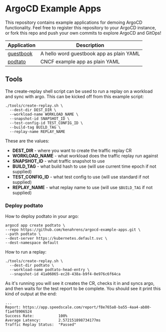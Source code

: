 # ArgoCD Example Apps

This repository contains example applications for demoing ArgoCD functionality. Feel free
to register this repository to your ArgoCD instance, or fork this repo and push your own commits
to explore ArgoCD and GitOps!

| Application | Description |
|-------------|-------------|
| [guestbook](guestbook/) | A hello word guestbook app as plain YAML |
| [podtato](podtato/) | CNCF example app as plain YAML |

## Tools

The create-replay shell script can be used to run a replay on a workload and sync with argo. This can be kicked off from this example script:

```
./tools/create-replay.sh \
  --dest-dir DEST_DIR \
  --workload-name WORKLOAD_NAME \
  --snapshot-id SNAPSHOT_ID \
  --test-config-id TEST_CONFIG_ID \
  --build-tag BUILD_TAG \
  --replay-name REPLAY_NAME
```

These are the values:
* **DEST_DIR** - where you want to create the traffic replay CR
* **WORKLOAD_NAME** - what workload does the traffic replay run against
* **SNAPSHOT_ID** - what traffic snapshot to use
* **BUILD_TAG** - what build hash to use (will use current time epoch if not supplied)
* **TEST_CONFIG_ID** - what test config to use (will use standard if not supplied)
* **REPLAY_NAME** - what replay name to use (will use `$BUILD_TAG` if not supplied)

### Deploy podtato

How to deploy podtato in your argo:

```
argocd app create podtato \
--repo https://github.com/kenahrens/argocd-example-apps.git \
--path podtato \
--dest-server https://kubernetes.default.svc \
--dest-namespace default
```

How to run a replay:

```
./tools/create-replay.sh \
  --dest-dir podtato \
  --workload-name podtato-head-entry \
  --snapshot-id 41a06065-ec28-438a-b9f4-0e976c6f64ca
```

As it's running you will see it creates the CR, checks it in and syncs argo, and then waits for the test report to be complete. You should see it print this kind of output at the end:

```
...
Report: https://app.speedscale.com/report/f8e765a8-ba55-4aa4-ab80-f1a4f8906524
Success Rate:           100%
Average Latency:        2.572151898734177ms
Traffic Replay Status:  "Passed"
```